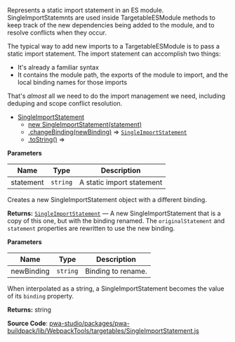 
Represents a static import statement in an ES module. SingleImportStatemnts
are used inside TargetableESModule methods to keep track of the new
dependencies being added to the module, and to resolve conflicts when they
occur.

The typical way to add new imports to a TargetableESModule is to pass a
static import statement. The import statement can accomplish two things:

 - It's already a familiar syntax
 - It contains the module path, the exports of the module to import, and the local binding names for those imports

That's _almost_ all we need to do the import management we need, including
deduping and scope conflict resolution.

* [SingleImportStatement](#SingleImportStatement)
    * [new SingleImportStatement(statement)](#new_SingleImportStatement_new)
    * [.changeBinding(newBinding)](#SingleImportStatement+changeBinding) ⇒ [`SingleImportStatement`](#SingleImportStatement)
    * [.toString()](#SingleImportStatement+toString) ⇒

**Parameters**

| Name | Type | Description |
| --- | --- | --- |
| statement | `string` | A static import statement |

Creates a new SingleImportStatement object with a different binding.

**Returns:**
[`SingleImportStatement`](#SingleImportStatement)
   — A new SingleImportStatement that is a copy
of this one, but with the binding renamed. The `originalStatement` and
`statement` properties are rewritten to use the new binding.

**Parameters**

| Name | Type | Description |
| --- | --- | --- |
| newBinding | `string` | Binding to rename. |

When interpolated as a string, a SingleImportStatement becomes the value
of its `binding` property.

**Returns:**
  string

**Source Code**: [pwa-studio/packages/pwa-buildpack/lib/WebpackTools/targetables/SingleImportStatement.js](https://github.com/magento/pwa-studio/blob/develop/packages/pwa-buildpack/lib/WebpackTools/targetables/SingleImportStatement.js)

